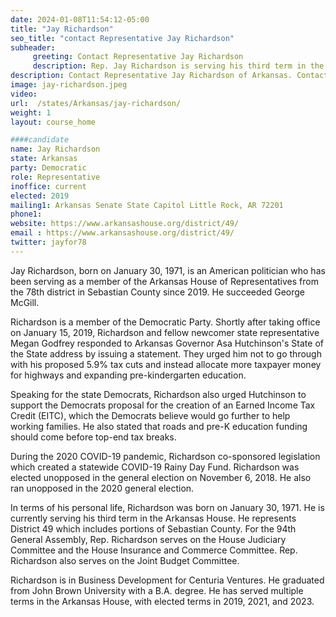 ```yaml
---
date: 2024-01-08T11:54:12-05:00
title: "Jay Richardson"
seo_title: "contact Representative Jay Richardson"
subheader:
     greeting: Contact Representative Jay Richardson
     description: Rep. Jay Richardson is serving his third term in the Arkansas House. He represents District 49 which includes portions of Sebastian County. For the 94th General Assembly, Rep. Richardson serves on the House Judiciary Committee and the House Insurance and Commerce Committee.
description: Contact Representative Jay Richardson of Arkansas. Contact information for Jay Richardson includes email address, phone number, and mailing address.
image: jay-richardson.jpeg
video:
url:  /states/Arkansas/jay-richardson/
weight: 1
layout: course_home

####candidate
name: Jay Richardson
state: Arkansas
party: Democratic
role: Representative
inoffice: current
elected: 2019
mailing1: Arkansas Senate State Capitol Little Rock, AR 72201
phone1:  
website: https://www.arkansashouse.org/district/49/
email : https://www.arkansashouse.org/district/49/
twitter: jayfor78
---
```


Jay Richardson, born on January 30, 1971, is an American politician who has been serving as a member of the Arkansas House of Representatives from the 78th district in Sebastian County since 2019. He succeeded George McGill.

Richardson is a member of the Democratic Party. Shortly after taking office on January 15, 2019, Richardson and fellow newcomer state representative Megan Godfrey responded to Arkansas Governor Asa Hutchinson's State of the State address by issuing a statement. They urged him not to go through with his proposed 5.9% tax cuts and instead allocate more taxpayer money for highways and expanding pre-kindergarten education.

Speaking for the state Democrats, Richardson also urged Hutchinson to support the Democrats proposal for the creation of an Earned Income Tax Credit (EITC), which the Democrats believe would go further to help working families. He also stated that roads and pre-K education funding should come before top-end tax breaks.

During the 2020 COVID-19 pandemic, Richardson co-sponsored legislation which created a statewide COVID-19 Rainy Day Fund. Richardson was elected unopposed in the general election on November 6, 2018. He also ran unopposed in the 2020 general election.

In terms of his personal life, Richardson was born on January 30, 1971. He is currently serving his third term in the Arkansas House. He represents District 49 which includes portions of Sebastian County. For the 94th General Assembly, Rep. Richardson serves on the House Judiciary Committee and the House Insurance and Commerce Committee. Rep. Richardson also serves on the Joint Budget Committee.

Richardson is in Business Development for Centuria Ventures. He graduated from John Brown University with a B.A. degree. He has served multiple terms in the Arkansas House, with elected terms in 2019, 2021, and 2023.
